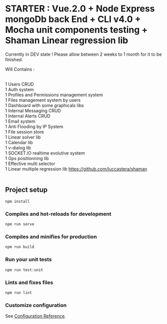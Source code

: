 # STARTER  : Vue.2.0 + Node Express mongoDb back End + CLI v4.0 + Mocha unit components testing + Shaman Linear regression lib 

Currently in DEV state !
Please allow between 2 weeks to 1 month for it to be finished.

Will Contains :<br /><br />

1 Users CRUD<br />
1 Auth system<br />
1 Profiles and Permissions management system <br />
1 Files management system by users<br />
1 Dashboard with some graphicals libs<br />
1 Internal Messaging CRUD<br />
1 Internal Alerts CRUD<br />
1 Email system<br />
1 Anti Flooding by IP System<br />
1 File session store<br />
1 Linear solver lib<br />
1 Calendar lib<br />
1 v-dialog lib<br />
1 SOCKET.IO realtime evolutive system <br />
1 Gps positionning lib <br />
1 Effective multi selector <br />
1 Linear multiple regression lib https://github.com/luccastera/shaman
<br /><br />


## Project setup
```
npm install
```

### Compiles and hot-reloads for development
```
npm run serve
```

### Compiles and minifies for production
```
npm run build
```

### Run your unit tests
```
npm run test:unit
```

### Lints and fixes files
```
npm run lint
```

### Customize configuration
See [Configuration Reference](https://cli.vuejs.org/config/).
